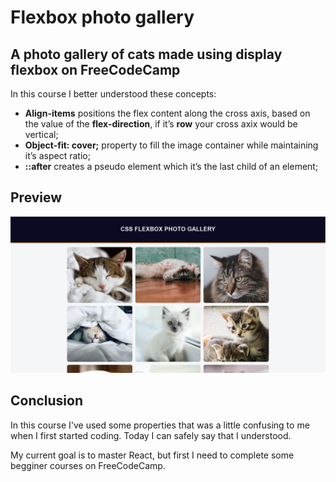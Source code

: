 <h1>Flexbox photo gallery</h1>
<h2>A photo gallery of cats made using display flexbox on FreeCodeCamp</h2>
<p>In this course I better understood these concepts:</p>
    <ul>
        <li><b>Align-items</b> positions the flex content along the cross axis, based on the value of the <b>flex-direction</b>, if it’s <b>row</b> your cross axix would be vertical;</li>
        <li><b>Object-fit: cover;</b> property to fill the image container while maintaining it’s aspect ratio;</li>
        <li><b>::after</b> creates a pseudo element which it’s the last child of an element;</li>
    </ul>
<h2>Preview</h2>
    <img src="preview.png">
<h2>Conclusion</h2>
    <p>In this course I've used some properties that was a little confusing to me when I first started coding. Today I can safely say that I understood.</p>
    <p>My current goal is to master React, but first I need to complete some begginer courses on FreeCodeCamp.</p>
